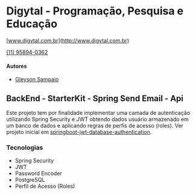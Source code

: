 # Digytal - Programação, Pesquisa e Educação
[www.digytal.com.br](http://www.digytal.com.br)

[(11) 95894-0362](https://api.whatsapp.com/send?phone=5511958940362)


#### Autores
- [Gleyson Sampaio](https://github.com/glysns)

## BackEnd - StarterKit - Spring Send Email - Api

Este projeto tem por finalidade implementar uma camada de autenticação utilizando Spring Security e JWT obtendo dados usuário armazenado em um banco de dados e aplicando regras de perfis de acesso (roles). Ver projeto inicial em [springboot-jwt-database-authentication](https://github.com/glysns/backend-stater-kit/tree/main/spring/springboot-jwt-database-authentication).

### Tecnologias

* Spring Security
* JWT
* Password Encoder
* PostgreSQL
* Perfil de Acesso (Roles)
